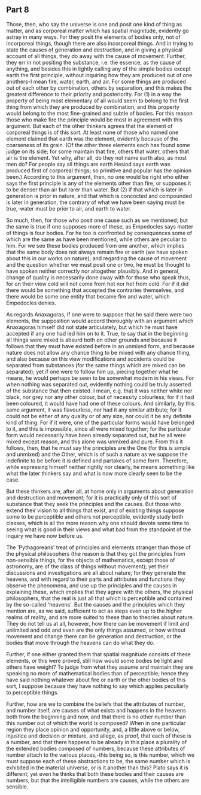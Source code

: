 ## Part 8

Those, then, who say the universe is one and posit one kind of thing as matter, and as corporeal matter which has spatial magnitude, evidently go astray in many ways.
For they posit the elements of bodies only, not of incorporeal things, though there are also incorporeal things.
And in trying to state the causes of generation and destruction, and in giving a physical account of all things, they do away with the cause of movement.
Further, they err in not positing the substance, i.e.
the essence, as the cause of anything, and besides this in lightly calling any of the simple bodies except earth the first principle, without inquiring how they are produced out of one anothers-I mean fire, water, earth, and air.
For some things are produced out of each other by combination, others by separation, and this makes the greatest difference to their priority and posteriority.
For (1) in a way the property of being most elementary of all would seem to belong to the first thing from which they are produced by combination, and this property would belong to the most fine-grained and subtle of bodies.
For this reason those who make fire the principle would be most in agreement with this argument.
But each of the other thinkers agrees that the element of corporeal things is of this sort.
At least none of those who named one element claimed that earth was the element, evidently because of the coarseness of its grain.
(Of the other three elements each has found some judge on its side; for some maintain that fire, others that water, others that air is the element.
Yet why, after all, do they not name earth also, as most men do?
For people say all things are earth Hesiod says earth was produced first of corporeal things; so primitive and popular has the opinion been.)
According to this argument, then, no one would be right who either says the first principle is any of the elements other than fire, or supposes it to be denser than air but rarer than water.
But (2) if that which is later in generation is prior in nature, and that which is concocted and compounded is later in generation, the contrary of what we have been saying must be true,-water must be prior to air, and earth to water.

So much, then, for those who posit one cause such as we mentioned; but the same is true if one supposes more of these, as Empedocles says matter of things is four bodies.
For he too is confronted by consequences some of which are the same as have been mentioned, while others are peculiar to him.
For we see these bodies produced from one another, which implies that the same body does not always remain fire or earth (we have spoken about this in our works on nature); and regarding the cause of movement and the question whether we must posit one or two, he must be thought to have spoken neither correctly nor altogether plausibly.
And in general, change of quality is necessarily done away with for those who speak thus, for on their view cold will not come from hot nor hot from cold.
For if it did there would be something that accepted the contraries themselves, and there would be some one entity that became fire and water, which Empedocles denies.

As regards Anaxagoras, if one were to suppose that he said there were two elements, the supposition would accord thoroughly with an argument which Anaxagoras himself did not state articulately, but which he must have accepted if any one had led him on to it.
True, to say that in the beginning all things were mixed is absurd both on other grounds and because it follows that they must have existed before in an unmixed form, and because nature does not allow any chance thing to be mixed with any chance thing, and also because on this view modifications and accidents could be separated from substances (for the same things which are mixed can be separated); yet if one were to follow him up, piecing together what he means, he would perhaps be seen to be somewhat modern in his views.
For when nothing was separated out, evidently nothing could be truly asserted of the substance that then existed.
I mean, e.g.
that it was neither white nor black, nor grey nor any other colour, but of necessity colourless; for if it had been coloured, it would have had one of these colours.
And similarly, by this same argument, it was flavourless, nor had it any similar attribute; for it could not be either of any quality or of any size, nor could it be any definite kind of thing.
For if it were, one of the particular forms would have belonged to it, and this is impossible, since all were mixed together; for the particular form would necessarily have been already separated out, but he all were mixed except reason, and this alone was unmixed and pure.
From this it follows, then, that he must say the principles are the One (for this is simple and unmixed) and the Other, which is of such a nature as we suppose the indefinite to be before it is defined and partakes of some form.
Therefore, while expressing himself neither rightly nor clearly, he means something like what the later thinkers say and what is now more clearly seen to be the case.

But these thinkers are, after all, at home only in arguments about generation and destruction and movement; for it is practically only of this sort of substance that they seek the principles and the causes.
But those who extend their vision to all things that exist, and of existing things suppose some to be perceptible and others not perceptible, evidently study both classes, which is all the more reason why one should devote some time to seeing what is good in their views and what bad from the standpoint of the inquiry we have now before us.

The 'Pythagoreans' treat of principles and elements stranger than those of the physical philosophers (the reason is that they got the principles from non-sensible things, for the objects of mathematics, except those of astronomy, are of the class of things without movement); yet their discussions and investigations are all about nature; for they generate the heavens, and with regard to their parts and attributes and functions they observe the phenomena, and use up the principles and the causes in explaining these, which implies that they agree with the others, the physical philosophers, that the real is just all that which is perceptible and contained by the so-called 'heavens'.
But the causes and the principles which they mention are, as we said, sufficient to act as steps even up to the higher realms of reality, and are more suited to these than to theories about nature.
They do not tell us at all, however, how there can be movement if limit and unlimited and odd and even are the only things assumed, or how without movement and change there can be generation and destruction, or the bodies that move through the heavens can do what they do.

Further, if one either granted them that spatial magnitude consists of these elements, or this were proved, still how would some bodies be light and others have weight?
To judge from what they assume and maintain they are speaking no more of mathematical bodies than of perceptible; hence they have said nothing whatever about fire or earth or the other bodies of this sort, I suppose because they have nothing to say which applies peculiarly to perceptible things.

Further, how are we to combine the beliefs that the attributes of number, and number itself, are causes of what exists and happens in the heavens both from the beginning and now, and that there is no other number than this number out of which the world is composed?
When in one particular region they place opinion and opportunity, and, a little above or below, injustice and decision or mixture, and allege, as proof, that each of these is a number, and that there happens to be already in this place a plurality of the extended bodies composed of numbers, because these attributes of number attach to the various places,-this being so, is this number, which we must suppose each of these abstractions to be, the same number which is exhibited in the material universe, or is it another than this?
Plato says it is different; yet even he thinks that both these bodies and their causes are numbers, but that the intelligible numbers are causes, while the others are sensible.

